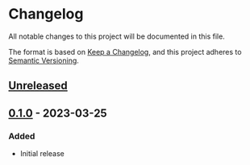 # Changelog

All notable changes to this project will be documented in this file.

The format is based on [Keep a Changelog](https://keepachangelog.com/en/1.0.0/),
and this project adheres to [Semantic Versioning](https://semver.org/spec/v2.0.0.html).

## [Unreleased]

## [0.1.0] - 2023-03-25

### Added

- Initial release

[Unreleased]: https://github.com/AnyPackage/AnyPackage.Msu/compare/v0.1.0...HEAD
[0.1.0]: https://github.com/AnyPackage/AnyPackage.Msu/releases/tag/v0.1.0
